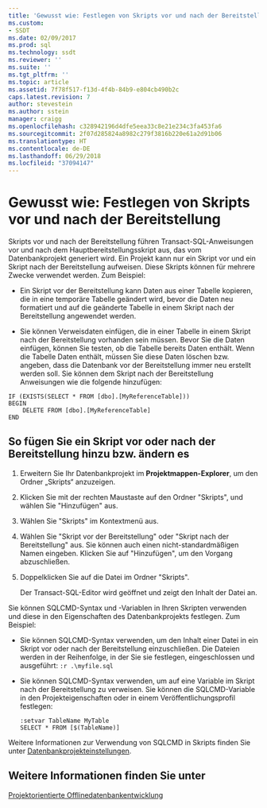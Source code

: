 ```yaml
---
title: 'Gewusst wie: Festlegen von Skripts vor und nach der Bereitstellung | Microsoft-Dokumentation'
ms.custom:
- SSDT
ms.date: 02/09/2017
ms.prod: sql
ms.technology: ssdt
ms.reviewer: ''
ms.suite: ''
ms.tgt_pltfrm: ''
ms.topic: article
ms.assetid: 7f78f517-f13d-4f4b-84b9-e804cb490b2c
caps.latest.revision: 7
author: stevestein
ms.author: sstein
manager: craigg
ms.openlocfilehash: c328942196d4dfe5eea33c8e21e234c3fa453fa6
ms.sourcegitcommit: 2f07d285824a8982c279f3816b220e61a2d91b06
ms.translationtype: HT
ms.contentlocale: de-DE
ms.lasthandoff: 06/29/2018
ms.locfileid: "37094147"
---
```

# <a name="how-to-specify-predeployment-or-postdeployment-scripts"></a>Gewusst wie: Festlegen von Skripts vor und nach der Bereitstellung
Skripts vor und nach der Bereitstellung führen Transact\-SQL-Anweisungen vor und nach dem Hauptbereitstellungsskript aus, das vom Datenbankprojekt generiert wird. Ein Projekt kann nur ein Skript vor und ein Skript nach der Bereitstellung aufweisen. Diese Skripts können für mehrere Zwecke verwendet werden. Zum Beispiel:  
  
-   Ein Skript vor der Bereitstellung kann Daten aus einer Tabelle kopieren, die in eine temporäre Tabelle geändert wird, bevor die Daten neu formatiert und auf die geänderte Tabelle in einem Skript nach der Bereitstellung angewendet werden.  
  
-   Sie können Verweisdaten einfügen, die in einer Tabelle in einem Skript nach der Bereitstellung vorhanden sein müssen. Bevor Sie die Daten einfügen, können Sie testen, ob die Tabelle bereits Daten enthält. Wenn die Tabelle Daten enthält, müssen Sie diese Daten löschen bzw. angeben, dass die Datenbank vor der Bereitstellung immer neu erstellt werden soll. Sie können dem Skript nach der Bereitstellung Anweisungen wie die folgende hinzufügen:  
  
```  
IF (EXISTS(SELECT * FROM [dbo].[MyReferenceTable]))  
BEGIN  
    DELETE FROM [dbo].[MyReferenceTable]  
END  
```  
  
## <a name="to-add-and-modify-a-pre--or-post-deployment-script"></a>So fügen Sie ein Skript vor oder nach der Bereitstellung hinzu bzw. ändern es  
  
1.  Erweitern Sie Ihr Datenbankprojekt im **Projektmappen-Explorer**, um den Ordner „Skripts“ anzuzeigen.  
  
2.  Klicken Sie mit der rechten Maustaste auf den Ordner "Skripts", und wählen Sie "Hinzufügen" aus.  
  
3.  Wählen Sie "Skripts" im Kontextmenü aus.  
  
4.  Wählen Sie "Skript vor der Bereitstellung" oder "Skript nach der Bereitstellung" aus. Sie können auch einen nicht-standardmäßigen Namen eingeben. Klicken Sie auf "Hinzufügen", um den Vorgang abzuschließen.  
  
5.  Doppelklicken Sie auf die Datei im Ordner "Skripts".  
  
    Der Transact\-SQL-Editor wird geöffnet und zeigt den Inhalt der Datei an.  
  
Sie können SQLCMD-Syntax und -Variablen in Ihren Skripten verwenden und diese in den Eigenschaften des Datenbankprojekts festlegen. Zum Beispiel:  
  
-   Sie können SQLCMD-Syntax verwenden, um den Inhalt einer Datei in ein Skript vor oder nach der Bereitstellung einzuschließen. Die Dateien werden in der Reihenfolge, in der Sie sie festlegen, eingeschlossen und ausgeführt: `:r .\myfile.sql`  
  
-   Sie können SQLCMD-Syntax verwenden, um auf eine Variable im Skript nach der Bereitstellung zu verweisen. Sie können die SQLCMD-Variable in den Projekteigenschaften oder in einem Veröffentlichungsprofil festlegen:  
  
    ```  
    :setvar TableName MyTable  
    SELECT * FROM [$(TableName)]  
    ```  
  
Weitere Informationen zur Verwendung von SQLCMD in Skripts finden Sie unter [Datenbankprojekteinstellungen](../ssdt/database-project-settings.md).  
  
## <a name="see-also"></a>Weitere Informationen finden Sie unter  
[Projektorientierte Offlinedatenbankentwicklung](../ssdt/project-oriented-offline-database-development.md)  
  
